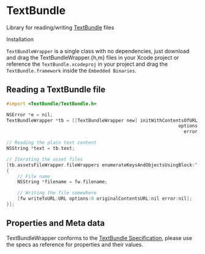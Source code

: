 # TextBundle
Library for reading/writing [TextBundle](http://textbundle.org) files

Installation

`TextBundleWrapper` is a single class with no dependencies, just download and drag the TextBundleWrapper.{h,m} files in your 
Xcode project or reference the `TextBundle.xcodeproj` in your project and drag the `TextBundle.framework` inside the 
`Embedded Binaries`.

## Reading a TextBundle file

``` objective-c
#import <TextBundle/TextBundle.h>

NSError *e = nil;
TextBundleWrapper *tb = [[TextBundleWrapper new] initWithContentsOfURL:fileURL 
                                                               options:NSFileWrapperReadingImmediate 
                                                                 error:&e];

// Reading the plain text content
NSString *text = tb.text;

// Iterating the asset files
[tb.assetsFileWrapper.fileWrappers enumerateKeysAndObjectsUsingBlock:^(NSString *key, NSFileWrapper *fw, BOOL *stop) 
{
    // File name
    NSString *filename = fw.filename;

    // Writing the file somewhere
    [fw writeToURL:URL options:0 originalContentsURL:nil error:nil];
}];

```


## Properties and Meta data

TextBundleWrapper conforms to the [TextBundle Specification](http://textbundle.org/spec/), please use the specs as 
reference for properties and their values.

